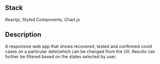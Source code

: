 ## Stack

Reactjs, Styled Components, Chart.js

## Description

A responsive web app that shows recovered, tested and confirmed covid cases on a particular date(which can be changed from the UI). Results can further be filtered based on the states selected by user.

